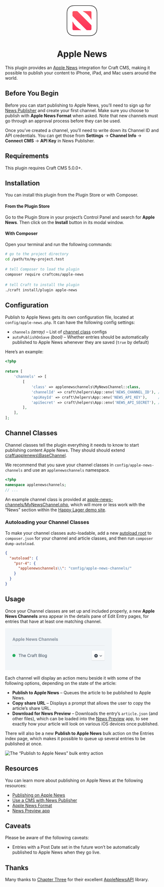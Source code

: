 <p align="center"><img src="./src/icon.svg" width="100" height="100" alt="Apple News icon"></p>

<h1 align="center">Apple News</h1>

This plugin provides an [Apple News](https://www.apple.com/ca/apple-news/) integration for Craft CMS, making it possible to publish your content to iPhone, iPad, and Mac users around the world.

## Before You Begin

Before you can start publishing to Apple News, you’ll need to sign up for [News Publisher](https://www.icloud.com/newspublisher/) and create your first channel. Make sure you choose to publish with **Apple News Format** when asked. Note that new channels must go through an approval process before they can be used.

Once you’ve created a channel, you’ll need to write down its Channel ID and API credentials. You can get those from **Settings** → **Channel Info** → **Connect CMS** → **API Key** in News Publisher.

## Requirements

This plugin requires Craft CMS 5.0.0+.

## Installation

You can install this plugin from the Plugin Store or with Composer.

#### From the Plugin Store

Go to the Plugin Store in your project’s Control Panel and search for **Apple News**. Then click on the **Install** button in its modal window.

#### With Composer

Open your terminal and run the following commands:

```bash
# go to the project directory
cd /path/to/my-project.test

# tell Composer to load the plugin
composer require craftcms/apple-news

# tell Craft to install the plugin
./craft install/plugin apple-news
```

## Configuration

Publish to Apple News gets its own configuration file, located at `config/apple-news.php`. It can have the following config settings:

- `channels` _(array)_ – List of [channel class](#channel-classes) configs
- `autoPublishOnSave` _(bool)_ – Whether entries should be automatically published to Apple News whenever they are saved (`true` by default)

Here’s an example:

```php
<?php

return [
    'channels' => [
        [
            'class' => applenewschannels\MyNewsChannel::class,
            'channelId' => craft\helpers\App::env('NEWS_CHANNEL_ID'), // xxxxxxxx-xxxx-xxxx-xxxx-xxxxxxxxxxxx
            'apiKeyId' => craft\helpers\App::env('NEWS_API_KEY'),     // xxxxxxxx-xxxx-xxxx-xxxx-xxxxxxxxxxxx
            'apiSecret' => craft\helpers\App::env('NEWS_API_SECRET'), // xxxxxxxxxxxxxxxxxxxxxxxxxxxxxxxxxxxxxxxxxxxx
        ],
    ],
];
```

## Channel Classes

Channel classes tell the plugin everything it needs to know to start publishing content Apple News. They should should extend [craft\applenews\BaseChannel](https://github.com/craftcms/apple-news/blob/master/src/BaseChannel.php).

We recommend that you save your channel classes in `config/apple-news-channels` and use an `applenewschannels` namespace.

```php
<?php
namespace applenewschannels;
// ...
```

An example channel class is provided at [apple-news-channels/MyNewsChannel.php](https://github.com/craftcms/apple-news/blob/master/apple-news-channels/MyNewsChannel.php), which will more or less work with the “News” section within the [Happy Lager demo site](https://github.com/craftcms/demo).

### Autoloading your Channel Classes

To make your channel classes auto-loadable, add a new [autoload root](https://getcomposer.org/doc/04-schema.md#autoload) to `composer.json` for your channel and article classes, and then run `composer dump-autoload`.

```json
{
  "autoload": {
    "psr-4": {
      "applenewschannels\\": "config/apple-news-channels/"
    }
  }
}
```

## Usage

Once your Channel classes are set up and included properly, a new **Apple News Channels** area appear in the details pane of Edit Entry pages, for entries that have at least one matching channel.

<img src="./entry-channels.png" width="350" height="137" alt="The Apple News Channels area within an Edit Entry page">

Each channel will display an action menu beside it with some of the following options, depending on the state of the article:

- **Publish to Apple News** – Queues the article to be published to Apple News.
- **Copy share URL** – Displays a prompt that allows the user to copy the article’s share URL.
- **Download for News Preview** – Downloads the entry’s `article.json` (and other files), which can be loaded into the [News Preview](https://developer.apple.com/news-preview/) app, to see exactly how your article will look on various iOS devices once published.

There will also be a new **Publish to Apple News** bulk action on the Entries index page, which makes it possible to queue up several entries to be published at once.

<img src="./bulk-action.png" width="322" height="210" alt="The “Publish to Apple News” bulk entry action">

## Resources

You can learn more about publishing on Apple News at the following resources:

- [Publishing on Apple News](https://developer.apple.com/news-publisher/)
- [Use a CMS with News Publisher](https://help.apple.com/newspublisher/icloud/#/apd88c8447e6)
- [Apple News Format](https://developer.apple.com/documentation/apple_news/apple_news_format)
- [News Preview app](https://developer.apple.com/news-preview/)

## Caveats

Please be aware of the following caveats:

- Entries with a Post Date set in the future won’t be automatically published to Apple News when they go live.

## Thanks

Many thanks to [Chapter Three](https://www.chapterthree.com/) for their excellent [AppleNewsAPI](https://github.com/chapter-three/AppleNewsAPI) library.
